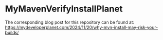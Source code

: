 # MyMavenVerifyInstallPlanet

The corresponding blog post for this repository can be found at: https://mydeveloperplanet.com/2024/11/20/why-mvn-install-may-risk-your-builds/
